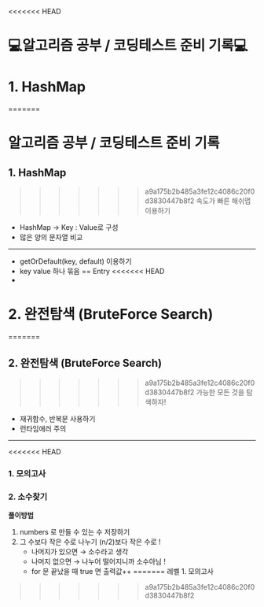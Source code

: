 <<<<<<< HEAD
# 💻알고리즘 공부 / 코딩테스트 준비 기록💻
# 1. HashMap
=======
# 알고리즘 공부 / 코딩테스트 준비 기록
## 1. HashMap
>>>>>>> a9a175b2b485a3fe12c4086c20f0d3830447b8f2
속도가 빠른 해쉬맵 이용하기
- HashMap -> Key : Value로 구성
- 많은 양의 문자열 비교
---
- getOrDefault(key, default) 이용하기
- key value 하나 묶음 == Entry
<<<<<<< HEAD
- 
# 2. 완전탐색 (BruteForce Search)
=======
## 2. 완전탐색 (BruteForce Search)
>>>>>>> a9a175b2b485a3fe12c4086c20f0d3830447b8f2
가능한 모든 것을 탐색하자!
- 재귀함수, 반복문 사용하기
- 런타임에러 주의
---
<<<<<<< HEAD
### 1. 모의고사
### 2. 소수찾기
  **풀이방법**
1. numbers 로 만들 수 있는 수 저장하기
2. 그 수보다 작은 수로 나누기 (n/2)보다 작은 수로 !
    - 나머지가 있으면 → 소수라고 생각
    - 나머지 없으면 → 나누어 떨어지니까 소수아님 !
    - for 문 끝났을 때 true 면 출력값++
=======
레벨 1. 모의고사
>>>>>>> a9a175b2b485a3fe12c4086c20f0d3830447b8f2
